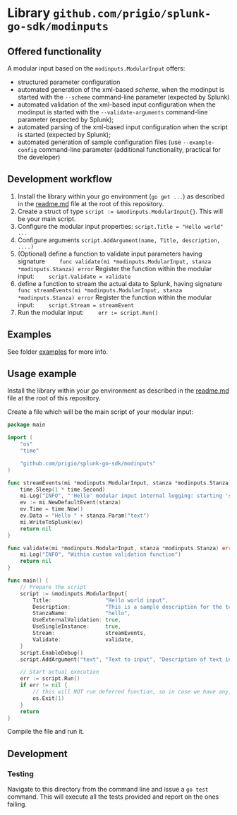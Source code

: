 Library `github.com/prigio/splunk-go-sdk/modinputs`
=====================================================

Offered functionality
---------------------

A modular input based on the `modinputs.ModularInput` offers: 

- structured parameter configuration
- automated generation of the xml-based _scheme_, when the modinput is started with the `--scheme` command-line parameter (expected by Splunk)
- automated validation of the xml-based input configuration when the modinput is started with the `--validate-arguments` command-line parameter (expected by Splunk);
- automated parsing of the xml-based input configuration when the script is started (expected by Splunk);
- automated generation of sample configuration files (use `--example-config` command-line parameter (additional functionality, practical for the developer)
 
Development workflow
--------------------

1. Install the library within your _go_ environment (`go get ...`) as described in the [readme.md](../readme.md) file at the root of this repository.
2. Create a struct of type `script := &modinputs.ModularInput{}`. This will be your main script.
3. Configure the modular input properties: `script.Title = "Hello world" ...`
4. Configure arguments `script.AddArgument(name, Title, description, ....)`
5. (Optional) define a function to validate input parameters having signature
    `    func validate(mi *modinputs.ModularInput, stanza *modinputs.Stanza) error`
    Register the function within the modular input:
    `    script.Validate = validate`
6. define a function to stream the actual data to Splunk, having signature
    `    func streamEvents(mi *modinputs.ModularInput, stanza *modinputs.Stanza) error`
    Register the function within the modular input:
    `    script.Stream = streamEvent`
7. Run the modular input: 
    `    err := script.Run()`

Examples
--------
See folder [examples](examples/) for more info.

Usage example
-------------
Install the library within your _go_ environment as described in the [readme.md](../readme.md) file at the root of this repository.

Create a file which will be the main script of your modular input:

```go
package main

import (
	"os"
	"time"

	"github.com/prigio/splunk-go-sdk/modinputs"
)

func streamEvents(mi *modinputs.ModularInput, stanza *modinputs.Stanza) error {
	time.Sleep(1 * time.Second)
	mi.Log("INFO", "'Hello' modular input internal logging: starting 'streamEvents' for stanza=%s", stanza.Name)
	ev := mi.NewDefaultEvent(stanza)
	ev.Time = time.Now()
	ev.Data = "Hello " + stanza.Param("text")
	mi.WriteToSplunk(ev)
	return nil
}

func validate(mi *modinputs.ModularInput, stanza *modinputs.Stanza) error {
	mi.Log("INFO", "Within custom validation function")
	return nil
}

func main() {
	// Prepare the script
	script := &modinputs.ModularInput{
		Title:                 "Hello world input",
		Description:           "This is a sample description for the test input",
		StanzaName:            "hello",
		UseExternalValidation: true,
		UseSingleInstance:     true,
		Stream:                streamEvents,
		Validate:              validate,
	}
	script.EnableDebug()
	script.AddArgument("text", "Text to input", "Description of text input", modinputs.ArgDataTypeStr, "", true, true)

	// Start actual execution
	err := script.Run()
	if err != nil {
		// this will NOT run deferred function, so in case we have any, need to take care about that. Simply: do NOT use such functions within the main() ;-)
		os.Exit(1)
	}
	return
}
```

Compile the file and run it. 

Development
-----------

### Testing
Navigate to this directory from the command line and issue a `go test` command. This will execute all the tests provided and report on the ones failing.
